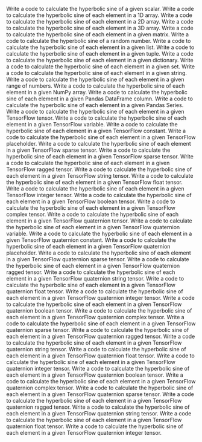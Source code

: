 Write a code to calculate the hyperbolic sine of a given scalar.
Write a code to calculate the hyperbolic sine of each element in a 1D array.
Write a code to calculate the hyperbolic sine of each element in a 2D array.
Write a code to calculate the hyperbolic sine of each element in a 3D array.
Write a code to calculate the hyperbolic sine of each element in a given matrix.
Write a code to calculate the hyperbolic sine of a random number.
Write a code to calculate the hyperbolic sine of each element in a given list.
Write a code to calculate the hyperbolic sine of each element in a given tuple.
Write a code to calculate the hyperbolic sine of each element in a given dictionary.
Write a code to calculate the hyperbolic sine of each element in a given set.
Write a code to calculate the hyperbolic sine of each element in a given string.
Write a code to calculate the hyperbolic sine of each element in a given range of numbers.
Write a code to calculate the hyperbolic sine of each element in a given NumPy array.
Write a code to calculate the hyperbolic sine of each element in a given Pandas DataFrame column.
Write a code to calculate the hyperbolic sine of each element in a given Pandas Series.
Write a code to calculate the hyperbolic sine of each element in a given TensorFlow tensor.
Write a code to calculate the hyperbolic sine of each element in a given TensorFlow variable.
Write a code to calculate the hyperbolic sine of each element in a given TensorFlow constant.
Write a code to calculate the hyperbolic sine of each element in a given TensorFlow placeholder.
Write a code to calculate the hyperbolic sine of each element in a given TensorFlow sparse tensor.
Write a code to calculate the hyperbolic sine of each element in a given TensorFlow sparse tensor.
Write a code to calculate the hyperbolic sine of each element in a given TensorFlow ragged tensor.
Write a code to calculate the hyperbolic sine of each element in a given TensorFlow string tensor.
Write a code to calculate the hyperbolic sine of each element in a given TensorFlow float tensor.
Write a code to calculate the hyperbolic sine of each element in a given TensorFlow integer tensor.
Write a code to calculate the hyperbolic sine of each element in a given TensorFlow boolean tensor.
Write a code to calculate the hyperbolic sine of each element in a given TensorFlow complex tensor.
Write a code to calculate the hyperbolic sine of each element in a given TensorFlow quaternion tensor.
Write a code to calculate the hyperbolic sine of each element in a given TensorFlow quaternion variable.
Write a code to calculate the hyperbolic sine of each element in a given TensorFlow quaternion constant.
Write a code to calculate the hyperbolic sine of each element in a given TensorFlow quaternion placeholder.
Write a code to calculate the hyperbolic sine of each element in a given TensorFlow quaternion sparse tensor.
Write a code to calculate the hyperbolic sine of each element in a given TensorFlow quaternion ragged tensor.
Write a code to calculate the hyperbolic sine of each element in a given TensorFlow quaternion string tensor.
Write a code to calculate the hyperbolic sine of each element in a given TensorFlow quaternion float tensor.
Write a code to calculate the hyperbolic sine of each element in a given TensorFlow quaternion integer tensor.
Write a code to calculate the hyperbolic sine of each element in a given TensorFlow quaternion boolean tensor.
Write a code to calculate the hyperbolic sine of each element in a given TensorFlow quaternion complex tensor.
Write a code to calculate the hyperbolic sine of each element in a given TensorFlow quaternion sparse tensor.
Write a code to calculate the hyperbolic sine of each element in a given TensorFlow quaternion ragged tensor.
Write a code to calculate the hyperbolic sine of each element in a given TensorFlow quaternion string tensor.
Write a code to calculate the hyperbolic sine of each element in a given TensorFlow quaternion float tensor.
Write a code to calculate the hyperbolic sine of each element in a given TensorFlow quaternion integer tensor.
Write a code to calculate the hyperbolic sine of each element in a given TensorFlow quaternion boolean tensor.
Write a code to calculate the hyperbolic sine of each element in a given TensorFlow quaternion complex tensor.
Write a code to calculate the hyperbolic sine of each element in a given TensorFlow quaternion sparse tensor.
Write a code to calculate the hyperbolic sine of each element in a given TensorFlow quaternion ragged tensor.
Write a code to calculate the hyperbolic sine of each element in a given TensorFlow quaternion string tensor.
Write a code to calculate the hyperbolic sine of each element in a given TensorFlow quaternion float tensor.
Write a code to calculate the hyperbolic sine of each element in a given TensorFlow quaternion integer tensor.